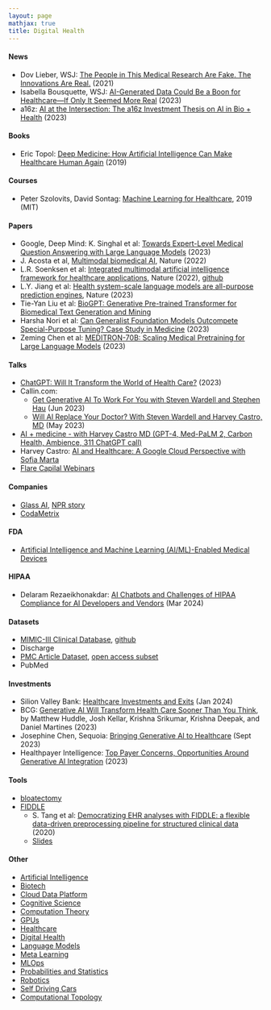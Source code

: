 ```yaml
---
layout: page
mathjax: true
title: Digital Health
---
```

#### News
* Dov Lieber, WSJ: [The People in This Medical Research Are Fake. The Innovations Are Real.](https://www.wsj.com/articles/the-people-in-this-medical-research-are-fake-the-innovations-are-real-11617717623) (2021)
* Isabella Bousquette, WSJ: [AI-Generated Data Could Be a Boon for Healthcare—If Only It Seemed More Real](https://www.wsj.com/articles/ai-generated-data-could-be-a-boon-for-healthcareif-only-it-seemed-more-real-5bfe52dd?mod=hp_minor_pos4) (2023)
* a16z: [AI at the Intersection: The a16z Investment Thesis on AI in Bio + Health](https://a16z.com/2023/06/21/ai-bio-health-thesis) (2023)

#### Books
* Eric Topol: [Deep Medicine: How Artificial Intelligence Can Make Healthcare Human Again](https://www.amazon.com/Deep-Medicine-Artificial-Intelligence-Healthcare/dp/1541644638) (2019)

#### Courses
* Peter Szolovits, David Sontag: [Machine Learning for Healthcare](https://ocw.mit.edu/courses/6-s897-machine-learning-for-healthcare-spring-2019/), 2019 (MIT)

#### Papers
* Google, Deep Mind: K. Singhal et al: [Towards Expert-Level Medical Question Answering with Large Language Models](https://arxiv.org/pdf/2305.09617.pdf) (2023)
* J. Acosta et al, [Multimodal biomedical AI](https://www.nature.com/articles/s41591-022-01981-2), Nature (2022)
* L.R. Soenksen et al: [Integrated multimodal artificial intelligence framework for healthcare applications](https://www.nature.com/articles/s41746-022-00689-4), Nature (2022), [github](https://github.com/lrsoenksen/HAIM)
* L.Y. Jiang et al: [Health system-scale language models are all-purpose prediction engines](https://www.nature.com/articles/s41586-023-06160-y), Nature (2023)
* Tie-Yan Liu et al: [BioGPT: Generative Pre-trained Transformer for Biomedical Text Generation and Mining](https://arxiv.org/pdf/2210.10341.pdf)
* Harsha Nori et al: [Can Generalist Foundation Models Outcompete Special-Purpose Tuning? Case Study in Medicine](https://arxiv.org/pdf/2311.16452.pdf) (2023)
* Zeming Chen et al: [MEDITRON-70B: Scaling Medical Pretraining for Large Language Models](https://arxiv.org/pdf/2311.16079.pdf) (2023)

#### Talks
* [ChatGPT: Will It Transform the World of Health Care?](https://www.youtube.com/watch?v=j-aOCuzfxUI&t=779s) (2023)
* Callin.com:
  * [Get Generative AI To Work For You with Steven Wardell and Stephen Hau](https://www.callin.com/episode/get-generative-ai-to-work-for-you-with-steven-CaEcnQcsCX) (Jun 2023)
  * [Will AI Replace Your Doctor? With Steven Wardell and Harvey Castro, MD](https://www.callin.com/episode/will-ai-replace-your-doctor-with-steven-wardell-HVFLMJykCL) (May 2023)
* [AI + medicine - with Harvey Castro MD (GPT-4, Med-PaLM 2, Carbon Health, Ambience, 311 ChatGPT call)](https://www.youtube.com/watch?v=jTmkiGjrgpA)
* Harvey Castro: [AI and Healthcare: A Google Cloud Perspective with Sofia Marta](https://twitter.com/i/broadcasts/1lPKqBBemjmGb)
* [Flare Capilal Webinars](https://vimeo.com/user129343944)

#### Companies
* [Glass AI](https://glass.health), [NPR story](https://www.npr.org/sections/health-shots/2023/04/05/1167993888/chatgpt-medicine-artificial-intelligence-healthcare)
* [CodaMetrix](https://www.codametrix.com/)

#### FDA
* [Artificial Intelligence and Machine Learning (AI/ML)-Enabled Medical Devices](https://www.fda.gov/medical-devices/software-medical-device-samd/artificial-intelligence-and-machine-learning-aiml-enabled-medical-devices)

#### HIPAA
* Delaram Rezaeikhonakdar: [AI Chatbots and Challenges of HIPAA Compliance for AI Developers and Vendors](https://www.cambridge.org/core/journals/journal-of-law-medicine-and-ethics/article/ai-chatbots-and-challenges-of-hipaa-compliance-for-ai-developers-and-vendors/C873B37AF3901C034FECAEE4598D4A6A) (Mar 2024)

#### Datasets
* [MIMIC-III Clinical Database](https://physionet.org/content/mimiciii/1.4/), [github](https://github.com/MIT-LCP/mimic-code/)
* Discharge
* [PMC Article Dataset](https://www.ncbi.nlm.nih.gov/pmc/tools/textmining/), [open access subset](https://www.ncbi.nlm.nih.gov/pmc/tools/openftlist/)
* PubMed

#### Investments
* Silion Valley Bank: [Healthcare Investments and Exits](https://www.svb.com/globalassets/trendsandinsights/reports/healthcare/2023/annual/healthcare-investments-and-exits-annual-report-2023.pdf?_gl=1*1kbo6ql*_up*MQ..&gclid=Cj0KCQjwqpSwBhClARIsADlZ_Tl-iaDSZTFAH9sutCNnuZTYHGs-ogM_4uP-xryn7tjzwdCBuof1-m8aAt2JEALw_wcB) (Jan 2024)
* BCG: [Generative AI Will Transform Health Care Sooner Than You Think](https://www.bcg.com/publications/2023/how-generative-ai-is-transforming-health-care-sooner-than-expected), by Matthew Huddle, Josh Kellar, Krishna Srikumar, Krishna Deepak, and Daniel Martines (2023)
* Josephine Chen, Sequoia: [Bringing Generative AI to Healthcare](https://www.sequoiacap.com/article/generative-ai-for-healthcare-perspective/) (Sept 2023)
* Healthpayer Intelligence: [Top Payer Concerns, Opportunities Around Generative AI Integration](https://healthpayerintelligence.com/features/top-payer-concerns-opportunities-around-generative-ai-integration) (2023)

#### Tools
* [bloatectomy](https://github.com/MIT-LCP/bloatectomy)
* [FIDDLE](https://github.com/MLD3/FIDDLE)
  * S. Tang et al: [Democratizing EHR analyses with FIDDLE: a flexible data-driven preprocessing pipeline for structured clinical data](https://watermark.silverchair.com/ocaa139.pdf?token=AQECAHi208BE49Ooan9kkhW_Ercy7Dm3ZL_9Cf3qfKAc485ysgAAA1YwggNSBgkqhkiG9w0BBwagggNDMIIDPwIBADCCAzgGCSqGSIb3DQEHATAeBglghkgBZQMEAS4wEQQMinKwLTlHfaDaOqIKAgEQgIIDCeYRpdY1zuxc_9Zo9MXOIME0BoCNPWkqnpgtcBhRHEWDRA7_vb6qis7dOt654XGY7SCoSJuhVDeRwm8Jec9IyBGXFJt-IP2FjP5NKOC2ijlC-5M3jUk-N9p2_x8-FkVj0vuV7Pchn79wG-wOCsYd2ktjUGR7Zo6S0D0cy9nVhNZ8Y8BXp92eHuHa-ParfY-eihBN4v_8oSBdzq2pa7s-nWf5Z7DcnVaxGyK-waq4Zak-3T5IZtsdNBNWEwmiZ3arDfhW0yoLwmO0A-SS8uoMoL-5uNB2z3oZ9wWf4LM8Hn7YNnJVmiaMG4vgCjsDwCC-W9hBNmUuMxd98LUtqBvJ7CtQrseIk_RKm9C7JqhU8azJkQdv4012-DC_Oxl-MttdNjUskfSG6eEkwgEF5XPOt4g-rEwg_qNJWDjk13T8rKucbEIfoBwJnQNPoxBNGryTt3v6UJjdCmT0Ymjr9ZTF7BoxxM6aWT7l8gCP48fgTRSwF0hc9evMzL0vwjqvsI8sOC0wCE003Qzfp4ZnDp0KTDH3NM2JBlVOVxGUFzz-GkUTx26lcgfY3PKzfVdeGZR1SysLlIzThfHiK8vOgZbw3dulGNMqzEJlNTM6Z-8WJf6XVcNs4xI-OB6xFkOYGZyhE4Fbt4b-8NR4dfn_IxOh6LTtBCvRMKyxfEJWV6SsJ9juiXdpILevLumcGTeYBKFuODcX9KvtCIfw5Maq4qNnKgloDPkFvfB44IWE_dsNovryjrs66L_gZA48qVjc_T6mvQRjUkJ3k2TusxWuIjq4fwMpDxUMPcos6UrF019g2exi0BkbE57egcGXKcxQ9fMLNbXI5KZUxzXvcYpvwWYd2GkP-5T4KvH9aGkreKQwVaIRSEYqpMHu5LJjvrt0RT7ZQR3dTyCytdg8cA44rLZKOdG8yVALIyP2d28n_qQLs5Cmtzr-W0dcQZ8J-HUVK3JGuzaJJPtiJg4mNf3CBxrdKbM3nD-npT_GAYhpQG9UZy-3rvgWNqD4B2xwGdcu8EnmPUtVh4YMrtG7hg) (2020)
  * [Slides](https://www.dropbox.com/s/e6e1tfen2ae85hn/FIDDLE%20-%20MiCHAMP%2020200110%20final.pptx?dl=0)


#### Other
* [Artificial Intelligence](/artificial_intelligence)
* [Biotech](/biotech)
* [Cloud Data Platform](/cloud_data_platform)
* [Cognitive Science](/cognitive_science)
* [Computation Theory](/computation_theory)
* [GPUs](/gpus)
* [Healthcare](/healthcare)
* [Digital Health](/digitalhealth)
* [Language Models](/language_models)
* [Meta Learning](/meta_learning)
* [MLOps](/mlops)
* [Probabilities and Statistics](/probabilities_and_statistics)
* [Robotics](/robotics)
* [Self Driving Cars](/self_driving_cars)
* [Computational Topology](/computational_topology)
